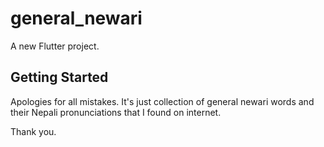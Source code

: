 # general_newari

A new Flutter project.

## Getting Started

Apologies for all mistakes. It's just collection of general newari words and their Nepali pronunciations that I found on internet.

Thank you.